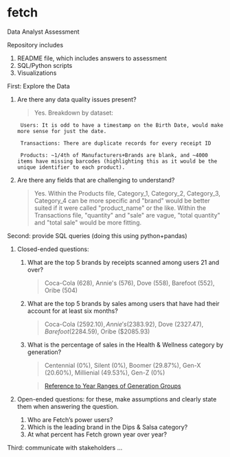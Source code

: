 # fetch
Data Analyst Assessment

Repository includes
1. README file, which includes answers to assessment
2. SQL/Python scripts
3. Visualizations

First: Explore the Data
1. Are there any data quality issues present?
    >Yes. Breakdown by dataset:

        Users: It is odd to have a timestamp on the Birth Date, would make more sense for just the date.

        Transactions: There are duplicate records for every receipt ID

        Products: ~1/4th of Manufacturers+Brands are blank, and ~4000 items have missing barcodes (highlighting this as it would be the unique identifier to each product).

2. Are there any fields that are challenging to understand?

    >Yes. Within the Products file, Category_1, Category_2, Category_3, Category_4 can be more specific and "brand" would be better suited if it were called "product_name" or the like. Within the Transactions file, "quantity" and "sale" are vague, "total quantity" and "total sale" would be more fitting.

Second: provide SQL queries (doing this using python+pandas)
1. Closed-ended questions:

    1. What are the top 5 brands by receipts scanned among users 21 and over?
        >Coca-Cola (628), Annie's (576), Dove (558), Barefoot (552), Oribe (504)
    2. What are the top 5 brands by sales among users that have had their account for at least six months?
        >Coca-Cola ($2592.10), Annie's ($2383.92), Dove ($2327.47), Barefoot ($2284.59), Oribe ($2085.93)
    3. What is the percentage of sales in the Health & Wellness category by generation?
        >Centennial (0%), Silent (0%), Boomer (29.87%), Gen-X (20.60%), Millienial (49.53%), Gen-Z (0%)
        
        >[Reference to Year Ranges of Generation Groups](https://libguides.usc.edu/busdem/age)

2. Open-ended questions: for these, make assumptions and clearly state them when answering the question.

    1. Who are Fetch’s power users?
    2. Which is the leading brand in the Dips & Salsa category?
    3. At what percent has Fetch grown year over year?

Third: communicate with stakeholders
    ...